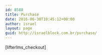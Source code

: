 ```yaml
---
id: 8588
title: Purchase
date: 2016-06-30T10:45:12+00:00
author: israel
layout: page
guid: http://israelblock.com.br/purchase/
---
```

[lifterlms_checkout]
